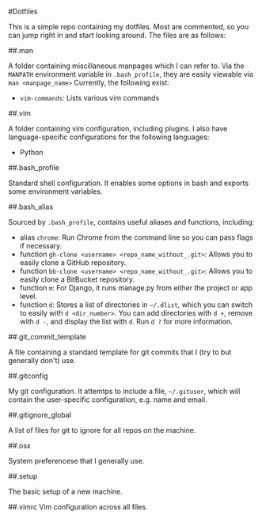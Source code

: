 #Dotfiles

This is a simple repo containing my dotfiles. Most are commented, so you can jump right in and start looking around. The files are as follows:

##.man

A folder containing miscillaneous manpages which I can refer to. Via the `MANPATH` environment variable in `.bash_profile`, they are easily viewable via `man <manpage_name>` Currently, the following exist:

* `vim-commands`: Lists various vim commands

##.vim

A folder containing vim configuration, including plugins. I also have language-specific configurations for the following languages:

* Python

##.bash_profile

Standard shell configuration. It enables some options in bash and exports some environment variables.

##.bash_alias

Sourced by `.bash_profile`, contains useful aliases and functions, including:

* alias `chrome`: Run Chrome from the command line so you can pass flags if necessary.
* function `gh-clone <username> <repo_name_without_.git>`: Allows you to easily clone a GitHub repository.
* function `bb-clone <username> <repo_name_without_.git>`: Allows you to easily clone a BitBucket repository.
* function `m`: For Django, it runs manage.py from either the project or app level.
* function `d`: Stores a list of directories in `~/.dlist`, which you can switch to easily with `d <dir_number>`. You can add directories with `d +`, remove with `d -`, and display the list with `d`. Run `d ?` for more information.

##.git_commit_template

A file containing a standard template for git commits that I (try to but generally don't) use.

##.gitconfig

My git configuration. It attemtps to include a file, `~/.gituser`, which will contain the user-specific configuration, e.g. name and email.

##.gitignore_global

A list of files for git to ignore for all repos on the machine.

##.osx

System preferencese that I generally use.

##.setup

The basic setup of a new machine.

##.vimrc
Vim configuration across all files.